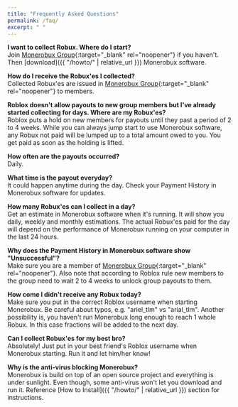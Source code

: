 ```yaml
---
title: "Frequently Asked Questions"
permalink: /faq/
excerpt: " "
---
```


**I want to collect Robux. Where do I start?**    
Join [Monerobux Group](https://www.roblox.com/groups/10475741){:target="_blank" rel="noopener"} if you haven't. Then [download]({{ "/howto/" | relative_url }}) Monerobux software.

**How do I receive the Robux'es I collected?**  
Collected Robux'es are issued in [Monerobux Group](https://www.roblox.com/groups/10475741){:target="_blank" rel="noopener"} to members.

**Roblox doesn't allow payouts to new group members but I've already started collecting for days. Where are my Robux'es?**  
Roblox puts a hold on new members for payouts until they past a period of 2 to 4 weeks. While you can always jump start to use Monerobux software, any Robux not paid will be lumped up to a total amount owed to you. You get paid as soon as the holding is lifted.

**How often are the payouts occurred?**  
Daily.

**What time is the payout everyday?**  
It could happen anytime during the day. Check your Payment History in Monerobux software for updates.

**How many Robux'es can I collect in a day?**  
Get an estimate in Monerobux software when it's running. It will show you daily, weekly and monthly estimations. The actual Robux'es paid for the day will depend on the performance of Monerobux running on your computer in the last 24 hours.

**Why does the Payment History in Monerobux software show "Unsuccessful"?**  
Make sure you are a member of [Monerobux Group](https://www.roblox.com/groups/10475741){:target="_blank" rel="noopener"}. Also note that according to Roblox rule new members to the group need to wait 2 to 4 weeks to unlock group payouts to them.

**How come I didn't receive any Robux today?**  
Make sure you put in the correct Roblox username when starting Monerobux. Be careful about typos, e.g. "ariel_tlm" vs "arial_tlm". Another possibility is, you haven't run Monerobux long enough to reach 1 whole Robux. In this case fractions will be added to the next day.

**Can I collect Robux'es for my best bro?**  
Absolutely! Just put in your best friend's Roblox username when Monerobux starting. Run it and let him/her know!

**Why is the anti-virus blocking Monerobux?**  
Monerobux is build on top of an open source project and everything is under sunlight. Even though, some anti-virus won't let you download and run it. Reference [How to Install]({{ "/howto/" | relative_url }}) section for instructions.
